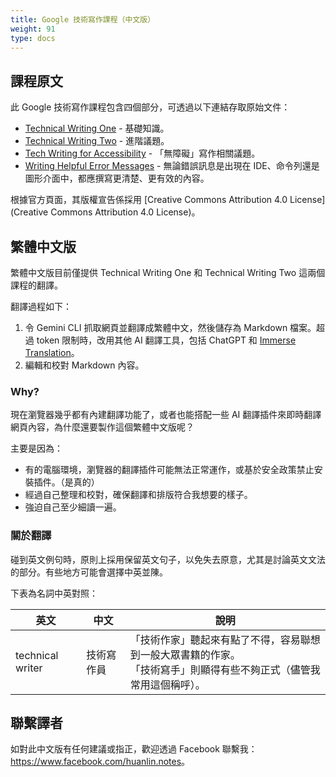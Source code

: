 ```yaml
---
title: Google 技術寫作課程（中文版）
weight: 91
type: docs
---
```


## 課程原文

此 Google 技術寫作課程包含四個部分，可透過以下連結存取原始文件：

- [Technical Writing One](https://developers.google.com/tech-writing/one) - 基礎知識。
- [Technical Writing Two](https://developers.google.com/tech-writing/two) - 進階議題。
- [Tech Writing for Accessibility](https://developers.google.com/tech-writing/accessibility) - 「無障礙」寫作相關議題。
- [Writing Helpful Error Messages](https://developers.google.com/tech-writing/error-messages) - 無論錯誤訊息是出現在 IDE、命令列還是圖形介面中，都應撰寫更清楚、更有效的內容。

根據官方頁面，其版權宣告係採用 [Creative Commons Attribution 4.0 License](Creative Commons Attribution 4.0 License)。

## 繁體中文版

繁體中文版目前僅提供 Technical Writing One 和 Technical Writing Two 這兩個課程的翻譯。

翻譯過程如下：

1. 令 Gemini CLI 抓取網頁並翻譯成繁體中文，然後儲存為 Markdown 檔案。超過 token 限制時，改用其他 AI 翻譯工具，包括 ChatGPT 和 [Immerse Translation](https://immersivetranslate.com/)。
2. 編輯和校對 Markdown 內容。

### Why?

現在瀏覽器幾乎都有內建翻譯功能了，或者也能搭配一些 AI 翻譯插件來即時翻譯網頁內容，為什麼還要製作這個繁體中文版呢？

主要是因為：

- 有的電腦環境，瀏覽器的翻譯插件可能無法正常運作，或基於安全政策禁止安裝插件。（是真的）
- 經過自己整理和校對，確保翻譯和排版符合我想要的樣子。
- 強迫自己至少細讀一遍。

### 關於翻譯

碰到英文例句時，原則上採用保留英文句子，以免失去原意，尤其是討論英文文法的部分。有些地方可能會選擇中英並陳。

下表為名詞中英對照：

| 英文 | 中文 | 說明 |
|-----|-----|------|
| technical writer | 技術寫作員 | 「技術作家」聽起來有點了不得，容易聯想到一般大眾書籍的作家。<br/>「技術寫手」則顯得有些不夠正式（儘管我常用這個稱呼）。 |

## 聯繫譯者

如對此中文版有任何建議或指正，歡迎透過 Facebook 聯繫我：<https://www.facebook.com/huanlin.notes>。
